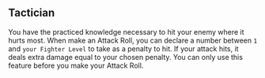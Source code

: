 ## Tactician
You have the practiced knowledge necessary to hit your enemy where it hurts most.
When make an Attack Roll, you can declare a number between `1` and `your Fighter Level` to take as a penalty to hit.
If your attack hits, it deals extra damage equal to your chosen penalty.
You can only use this feature before you make your Attack Roll.

<!--

-<< CHANGES >>-
- this is a brand new ability
- it is based off of two feats
-> great weapon master
-> sharpshooter

-<< TODO >>-
- fix up grammar and verbiage

-<< COMMENTARY >>-
- this ability is meant to kill off sharpshooter and great weapon master
-> those feats are too strong, and can actually be generalized into an ability
- this ability is a button, and it never has to be used
-> this ability gives fighter some interesting options in combat
-> sometimes a fighter feels like they have so few options and just swing around a blade all day
-> in a sense, this replaces the "called shots" trope for skilled archers and blademasters.

-->
